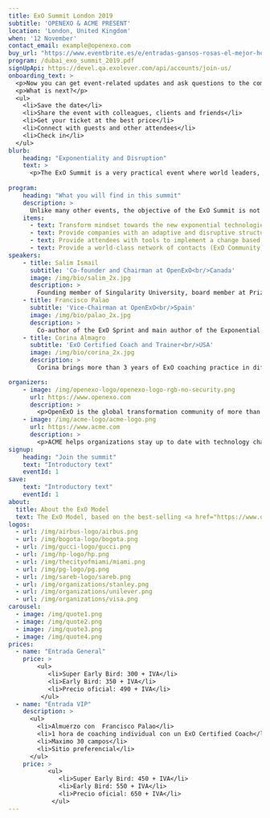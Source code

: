 ```yaml
---
title: ExO Summit London 2019
subtitle: 'OPENEXO & ACME PRESENT'
location: 'London, United Kingdom'
when: '12 November'
contact_email: example@openexo.com
buy_url: "https://www.eventbrite.es/e/entradas-gansos-rosas-el-mejor-homenaje-a-guns-and-roses-en-almeria-66299863677?aff=ehomecard"
program: /dubai_exo_summit_2019.pdf
signUpApi: https://devel.qa.exolever.com/api/accounts/join-us/
onboarding_text: >
  <p>Now you can get event-related updates and ask questions to the community. </p>
  <p>What is next?</p>
  <ul>
    <li>Save the date</li>
    <li>Share the event with colleagues, clients and friends</li>
    <li>Get your ticket at the best price</li>
    <li>Connect with guests and other attendees</li>
    <li>Check in</li>
  </ul>
blurb:
    heading: "Exponentiality and Disruption"
    text: >
      <p>The ExO Summit is a very practical event where world leaders, executives, entrepreneurs and game changers get together to share their transformative experiences, exchange ideas, challenge beliefs and dare to transform our organizations using the ExO Model.</p>
     
program:
    heading: "What you will find in this summit"
    description: >
      Unlike many other events, the objective of the ExO Summit is not only to inspire, but to empower current leaders (through testimonials, case studies, personalized meetings and workshops) with the tools and support they need to start the exponential transformation the day after the event.
    items:
      - text: Transform mindset towards the new exponential technologies
      - text: Provide companies with an adaptive and disruptive structure
      - text: Provide attendees with tools to implement a change based on the current technological situation
      - text: Provide a world-class network of contacts (ExO Community)
speakers:
    - title: Salim Ismail
      subtitle: 'Co-founder and Chairman at OpenExO<br/>Canada'
      image: /img/bio/salim_2x.jpg
      description: >
        Founding member of Singularity University, board member at Prize Foundation and keynote speaker, Salim is a leading technology strategist who launched the global ExO movement with his bestselling book Exponentials Organizations.
    - title: Francisco Palao
      subtitle: 'Vice-Chairman at OpenExO<br/>Spain'
      image: /img/bio/palao_2x.jpg
      description: >
        Co-author of the ExO Sprint and main author of the Exponential Transformation book, Francisco is an award-winning innovator who has inspired and advised organizations around the world to design and implement disruptive innovation strategies for various industries.
    - title: Corina Almagro
      subtitle: 'ExO Certified Coach and Trainer<br/>USA'
      image: /img/bio/corina_2x.jpg
      description: >
        Corina brings more than 3 years of ExO coaching practice in different industries and company sizes. Prior to ExO, she drove the HP PC business transformation, which provided her with a deep understanding of how organizations work and the internal challenges they face when it comes to innovation and disruption.

organizers:
    - image: /img/openexo-logo/openexo-logo-rgb-no-security.png
      url: https://www.openexo.com
      description: >
        <p>OpenExO is the global transformation community of more than 1,500 coaches, investors, consultants and innovation specialists helping organizations, institutions and people unlock abundance to change the world</p>
    - image: /img/acme-logo/acme-logo.png
      url: https://www.acme.com
      description: >
        <p>ACME helps organizations stay up to date with technology changes worldwide that help industries transform. </p>
signup:
    heading: "Join the summit"
    text: "Introductory text"
    eventId: 1
save:
    text: "Introductory text"
    eventId: 1
about:
  title: About the ExO Model
  text: The ExO Model, based on the best-selling <a href="https://www.openexo.com/books" target="_blank">'Exponential Organizations'</a>, offers a guide to design Exponential Organizations by applying 10 attributes and a 10-week process for its implementation, called ExO Sprint .
logos:
  - url: /img/airbus-logo/airbus.png
  - url: /img/bogota-logo/bogota.png
  - url: /img/gucci-logo/gucci.png
  - url: /img/hp-logo/hp.png
  - url: /img/thecityofmiami/miami.png
  - url: /img/pg-logo/pg.png
  - url: /img/sareb-logo/sareb.png
  - url: /img/organizations/stanley.png
  - url: /img/organizations/unilever.png
  - url: /img/organizations/visa.png
carousel:
  - image: /img/quote1.png
  - image: /img/quote2.png
  - image: /img/quote3.png
  - image: /img/quote4.png
prices:
  - name: "Entrada General"
    price: >
        <ul>
           <li>Super Early Bird: 300 + IVA</li>
           <li>Early Bird: 350 + IVA</li>
           <li>Precio oficial: 490 + IVA</li>
         </ul>
  - name: "Entrada VIP"
    description: >
      <ul>
        <li>Almuerzo con  Francisco Palao</li>
        <li>1 hora de coaching individual con un ExO Certified Coach</li>
        <li>Maximo 30 campos</li>
        <li>Sitio preferencial</li>
      </ul>
    price: >
           <ul>
              <li>Super Early Bird: 450 + IVA</li>
              <li>Early Bird: 550 + IVA</li>
              <li>Precio oficial: 650 + IVA</li>
            </ul>
---
```

